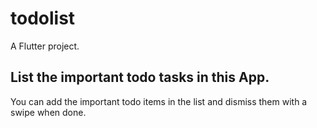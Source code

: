 # todolist

A  Flutter project.

## List the important todo tasks in this App.

You can add the important todo items in the list and dismiss them with a swipe when done.
